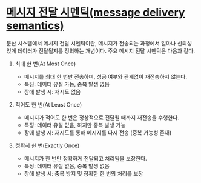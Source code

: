 # [메시지 전달 시멘틱(message delivery semantics)](https://kafka.apache.org/documentation/#semantics)

분산 시스템에서 메시지 전달 시멘틱이란, 메시지가 전송되는 과정에서 얼마나 신뢰성 있게 데이터가 전달될지를 정의하는 개념이다. 주요 메시지 전달 시멘틱은 다음과 같다.

1. 최대 한 번(At Most Once)
    - 메시지를 최대 한 번만 전송하며, 성공 여부와 관계없이 재전송하지 않는다.
    - 특징: 데이터 유실 가능, 중복 발생 없음
    - 장애 발생 시: 재시도 없음

2. 적어도 한 번(At Least Once)
    - 메시지가 적어도 한 번은 정상적으로 전달될 때까지 재전송을 수행한다.
    - 특징: 데이터 유실 없음, 하지만 중복 발생 가능
    - 장애 발생 시: 재시도를 통해 메시지를 다시 전송 (중복 가능성 존재)

3. 정확히 한 번(Exactly Once)
    - 메시지가 한 번만 정확하게 전달되고 처리됨을 보장한다.
    - 특징: 데이터 유실 없음, 중복 발생 없음
    - 장애 발생 시: 중복 방지 및 정확한 한 번의 처리를 보장

